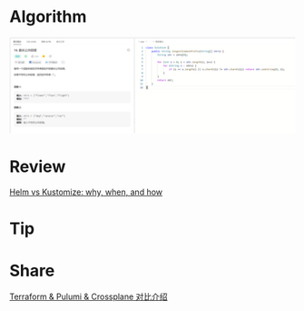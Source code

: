 # Algorithm

![14. 最长公共前缀](../../../images/temp/zhenran-2023-06-17-lc.png)

# Review

[Helm vs Kustomize: why, when, and how](https://medium.com/@elfakharany/helm-vs-kustomize-why-when-and-how-5d5ba0f80234)

# Tip


# Share

[Terraform & Pulumi & Crossplane 对比介绍](https://www.zhenran.me/posts/terraform-pulumi-crossplane/)